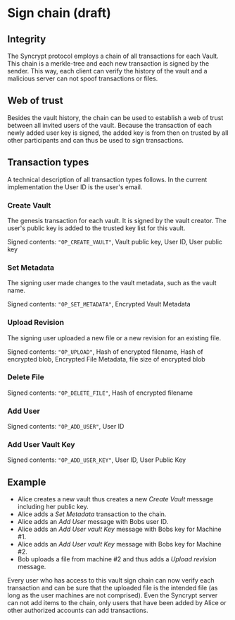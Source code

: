 # Sign chain (draft)

## Integrity

The Syncrypt protocol employs a chain of all transactions for each Vault. This chain is a
merkle-tree and each new transaction is signed by the sender. This way, each client can verify
the history of the vault and a malicious server can not spoof transactions or files.

## Web of trust

Besides the vault history, the chain can be used to establish a web of trust between all invited
users of the vault. Because the transaction of each newly added user key is signed, the added key
is from then on trusted by all other participants and can thus be used to sign transactions.

## Transaction types

A technical description of all transaction types follows. In the current implementation the User ID
is the user's email.

### Create Vault

The genesis transaction for each vault. It is signed by the vault creator. The user's public key is
added to the trusted key list for this vault.

Signed contents: ``"OP_CREATE_VAULT"``, Vault public key, User ID, User public key

### Set Metadata

The signing user made changes to the vault metadata, such as the vault name.

Signed contents: ``"OP_SET_METADATA"``, Encrypted Vault Metadata

### Upload Revision

The signing user uploaded a new file or a new revision for an existing file.

Signed contents: ``"OP_UPLOAD"``, Hash of encrypted filename, Hash of encrypted blob, Encrypted File Metadata, file size of
encrypted blob

### Delete File

Signed contents: ``"OP_DELETE_FILE"``, Hash of encrypted filename

### Add User

Signed contents: ``"OP_ADD_USER"``, User ID

### Add User Vault Key

Signed contents: ``"OP_ADD_USER_KEY"``, User ID, User Public Key

## Example

* Alice creates a new vault thus creates a new *Create Vault* message including her public key.
* Alice adds a *Set Metadata* transaction to the chain.
* Alice adds an *Add User* message with Bobs user ID.
* Alice adds an *Add User vault Key* message with Bobs key for Machine #1.
* Alice adds an *Add User vault Key* message with Bobs key for Machine #2.
* Bob uploads a file from machine #2 and thus adds a *Upload revision* message.

Every user who has access to this vault sign chain can now verify each transaction and can be sure
that the uploaded file is the intended file (as long as the user machines are not comprised). Even
the Syncrypt server can not add items to the chain, only users that have been added by Alice or
other authorized accounts can add transactions.
